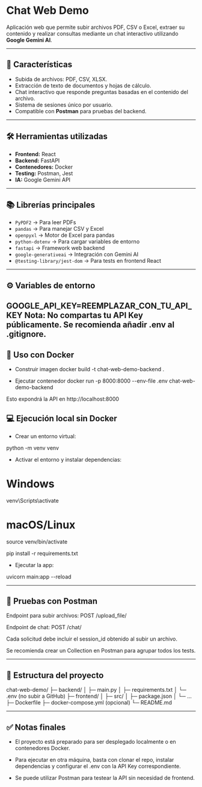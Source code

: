  
# Chat Web Demo

Aplicación web que permite subir archivos PDF, CSV o Excel, extraer su contenido y realizar consultas mediante un chat interactivo utilizando **Google Gemini AI**.

---

## 🚀 Características

- Subida de archivos: PDF, CSV, XLSX.  
- Extracción de texto de documentos y hojas de cálculo.  
- Chat interactivo que responde preguntas basadas en el contenido del archivo.  
- Sistema de sesiones único por usuario.  
- Compatible con **Postman** para pruebas del backend.  

---

## 🛠 Herramientas utilizadas

- **Frontend:** React  
- **Backend:** FastAPI  
- **Contenedores:** Docker  
- **Testing:** Postman, Jest  
- **IA:** Google Gemini API  

---

## 📚 Librerías principales

- `PyPDF2` → Para leer PDFs  
- `pandas` → Para manejar CSV y Excel  
- `openpyxl` → Motor de Excel para pandas  
- `python-dotenv` → Para cargar variables de entorno  
- `fastapi` → Framework web backend  
- `google-generativeai` → Integración con Gemini AI  
- `@testing-library/jest-dom` → Para tests en frontend React  

---

## ⚙️ Variables de entorno

GOOGLE_API_KEY=REEMPLAZAR_CON_TU_API_KEY
Nota: No compartas tu API Key públicamente. Se recomienda añadir .env al .gitignore.
---
## 🐳 Uso con Docker
- Construir imagen
docker build -t chat-web-demo-backend .

- Ejecutar contenedor
docker run -p 8000:8000 --env-file .env chat-web-demo-backend


Esto expondrá la API en http://localhost:8000

## 💻 Ejecución local sin Docker

- Crear un entorno virtual:

python -m venv venv


- Activar el entorno y instalar dependencias:

# Windows
venv\Scripts\activate
# macOS/Linux
source venv/bin/activate

pip install -r requirements.txt


- Ejecutar la app:

uvicorn main:app --reload

---
## 🧪 Pruebas con Postman

Endpoint para subir archivos: POST /upload_file/

Endpoint de chat: POST /chat/

Cada solicitud debe incluir el session_id obtenido al subir un archivo.

Se recomienda crear un Collection en Postman para agrupar todos los tests.

---
## 📂 Estructura del proyecto

chat-web-demo/
├─ backend/
│  ├─ main.py
│  ├─ requirements.txt
│  └─ .env (no subir a GitHub)
├─ frontend/
│  ├─ src/
│  ├─ package.json
│  └─ ...
├─ Dockerfile
├─ docker-compose.yml (opcional)
└─ README.md


---
## ✅ Notas finales

- El proyecto está preparado para ser desplegado localmente o en contenedores Docker.

- Para ejecutar en otra máquina, basta con clonar el repo, instalar dependencias y configurar el .env con la API Key correspondiente.

- Se puede utilizar Postman para testear la API sin necesidad de frontend.